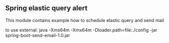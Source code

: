 ## Spring elastic query alert

This module contains example how to schedule elastic query and send mail

to use external:
java -Xms64m -Xmx64m -Dloader.path=file:./config -jar spring-boot-send-email-1.0.jar